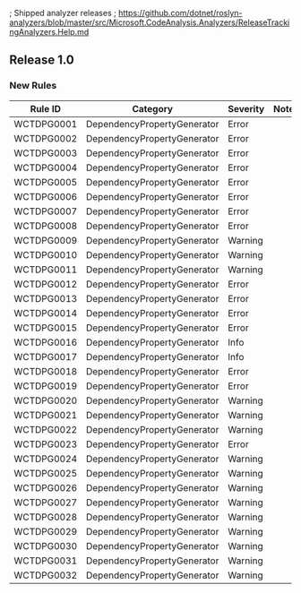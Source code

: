 ; Shipped analyzer releases
; https://github.com/dotnet/roslyn-analyzers/blob/master/src/Microsoft.CodeAnalysis.Analyzers/ReleaseTrackingAnalyzers.Help.md

## Release 1.0

### New Rules

Rule ID | Category | Severity | Notes
--------|----------|----------|-------
WCTDPG0001 | DependencyPropertyGenerator | Error |
WCTDPG0002 | DependencyPropertyGenerator | Error |
WCTDPG0003 | DependencyPropertyGenerator | Error |
WCTDPG0004 | DependencyPropertyGenerator | Error |
WCTDPG0005 | DependencyPropertyGenerator | Error |
WCTDPG0006 | DependencyPropertyGenerator | Error |
WCTDPG0007 | DependencyPropertyGenerator | Error |
WCTDPG0008 | DependencyPropertyGenerator | Error |
WCTDPG0009 | DependencyPropertyGenerator | Warning |
WCTDPG0010 | DependencyPropertyGenerator | Warning |
WCTDPG0011 | DependencyPropertyGenerator | Warning |
WCTDPG0012 | DependencyPropertyGenerator | Error |
WCTDPG0013 | DependencyPropertyGenerator | Error |
WCTDPG0014 | DependencyPropertyGenerator | Error |
WCTDPG0015 | DependencyPropertyGenerator | Error |
WCTDPG0016 | DependencyPropertyGenerator | Info |
WCTDPG0017 | DependencyPropertyGenerator | Info |
WCTDPG0018 | DependencyPropertyGenerator | Error |
WCTDPG0019 | DependencyPropertyGenerator | Error |
WCTDPG0020 | DependencyPropertyGenerator | Warning |
WCTDPG0021 | DependencyPropertyGenerator | Warning |
WCTDPG0022 | DependencyPropertyGenerator | Warning |
WCTDPG0023 | DependencyPropertyGenerator | Error |
WCTDPG0024 | DependencyPropertyGenerator | Warning |
WCTDPG0025 | DependencyPropertyGenerator | Warning |
WCTDPG0026 | DependencyPropertyGenerator | Warning |
WCTDPG0027 | DependencyPropertyGenerator | Warning |
WCTDPG0028 | DependencyPropertyGenerator | Warning |
WCTDPG0029 | DependencyPropertyGenerator | Warning |
WCTDPG0030 | DependencyPropertyGenerator | Warning |
WCTDPG0031 | DependencyPropertyGenerator | Warning |
WCTDPG0032 | DependencyPropertyGenerator | Warning |
